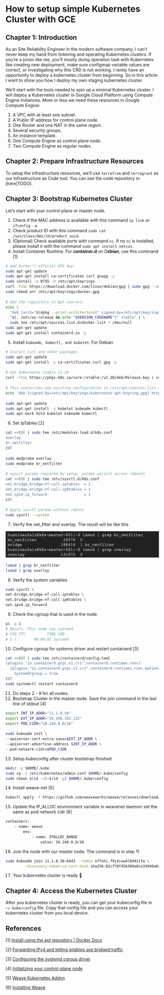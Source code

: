 # How to setup simple Kubernetes Cluster with GCE

## Chapter 1: Introduction

As an Site Reliability Engineer in the modern software company, I can’t never keep my hand from tinkering and operating Kubernetes clusters. If you’re a junior like me, you’ll mostly doing operation task with Kubernetes like creating new deployment, make sure configmap variable values are correct, or investigating why this CRD is not working. I rarely have an opportunity to deploy a kubernetes cluster from beginning. So in this article I want to show you how I deploy my own staging kubernetes cluster.

We’ll start with the tools needed to spin up a minimal Kubernetes cluster. I will deploy a Kubernetes cluster in Google Cloud Platform using Compute Engine Instances. More or less we need these resources in Google Compute Engine:

1. A VPC with at least one subnet.
2. A Public IP address for control plane node.
3. One Router and one NAT in the same region.
4. Several security groups.
5. An Instance template.
6. One Compute Engine as control plane node.
7. Two Compute Engine as regular nodes.

## Chapter 2: Prepare Infrastructure Resources

To setup the infrastructure resources, we’ll use `terrafrom` and `terragrunt` as our Infrastructure as Code tool. You can see the code repository in [here|TODO].

## Chapter 3: Bootstrap Kubernetes Cluster

Let’s start with your control plane or master node.

1. Check if the MAC address is available with this command `ip link` or `ifconfig -a`.
2. Check product ID with this command `sudo cat /sys/class/dmi/id/product_uuid`.
3. (Optional) Check available ports with command `nc`. If no `nc` is installed, please install it with the command `sudo apt install netcut`.
4.  Install Container Runtime. For **container.d** on D**ebian**, use this command [1]

```bash
# Add Docker's official GPG key:
sudo apt-get update
sudo apt-get install ca-certificates curl gnupg -y
sudo install -m 0755 -d /etc/apt/keyrings
curl -fsSL https://download.docker.com/linux/debian/gpg | sudo gpg --dearmor -o /etc/apt/keyrings/docker.gpg
sudo chmod a+r /etc/apt/keyrings/docker.gpg

# Add the repository to Apt sources:
echo \
  "deb [arch="$(dpkg --print-architecture)" signed-by=/etc/apt/keyrings/docker.gpg] https://download.docker.com/linux/debian \
  "$(. /etc/os-release && echo "$VERSION_CODENAME")" stable" | \
  sudo tee /etc/apt/sources.list.d/docker.list > /dev/null
sudo apt-get update
sudo apt-get install containerd.io -y
```

5. Install `kubeadm, kubectl, and kubelet`. For Debian

```bash
# Install curl and other packages
sudo apt-get update
sudo apt-get install -y ca-certificates curl gpg -y

# Get kubernetes stable v1.28
curl -fsSL https://pkgs.k8s.io/core:/stable:/v1.28/deb/Release.key | sudo gpg --dearmor -o /etc/apt/keyrings/kubernetes-apt-keyring.gpg

# This overwrites any existing configuration in /etc/apt/sources.list.d/kubernetes.list
echo 'deb [signed-by=/etc/apt/keyrings/kubernetes-apt-keyring.gpg] https://pkgs.k8s.io/core:/stable:/v1.28/deb/ /' | sudo tee /etc/apt/sources.list.d/kubernetes.list

sudo apt-get update
sudo apt-get install -y kubelet kubeadm kubectl
sudo apt-mark hold kubelet kubeadm kubectl
```

6. Set IpTables [2]

```bash
cat <<EOF | sudo tee /etc/modules-load.d/k8s.conf
overlay
br_netfilter
EOF

sudo modprobe overlay
sudo modprobe br_netfilter

# sysctl params required by setup, params persist across reboots
cat <<EOF | sudo tee /etc/sysctl.d/k8s.conf
net.bridge.bridge-nf-call-iptables  = 1
net.bridge.bridge-nf-call-ip6tables = 1
net.ipv4.ip_forward                 = 1
EOF

# Apply sysctl params without reboot
sudo sysctl --system
```

7. Verify the net_filter and overlay. The result will be like this

![Terminal Result](../attachments/001-terminal.png)

```bash
lsmod | grep br_netfilter
lsmod | grep overlay
```

8. Verify the system variables

```bash
sudo sysctl \
net.bridge.bridge-nf-call-iptables \
net.bridge.bridge-nf-call-ip6tables \
net.ipv4.ip_forward
```

9. Check the cgroup that is used in the node

```bash
ps -p 1
# Result. This node use systemd
# PID TTY          TIME CMD
# 1 ?        00:00:01 systemd
```

10. Configure cgroup for systems driver and restart containerd [3]

```bash
cat <<EOT | sudo tee /etc/containerd/config.toml
[plugins."io.containerd.grpc.v1.cri".containerd.runtimes.runc]
  [plugins."io.containerd.grpc.v1.cri".containerd.runtimes.runc.options]
    SystemdCgroup = true
EOT
sudo systemctl restart containerd
```

11. Do steps 2 - 9 for all nodes.
22. Bootstrap Cluster in the master node. Save the join command in the last line of stdout [4]

```bash
export INT_IP_ADDR="11.1.0.34"
export EXT_IP_ADDR="35.198.192.132"
export POD_CIDR="10.244.0.0/16"

sudo kubeadm init \
--apiserver-cert-extra-sans=$EXT_IP_ADDR \
--apiserver-advertise-address $INT_IP_ADDR \
--pod-network-cidr=$POD_CIDR
```

13. Setup kubeconfig after cluster bootstrap finished

```bash
mkdir -p $HOME/.kube
sudo cp -i /etc/kubernetes/admin.conf $HOME/.kube/config
sudo chown $(id -u):$(id -g) $HOME/.kube/config
```

14. Install weave-net [5]

```bash
kubectl apply -f https://github.com/weaveworks/weave/releases/download/v2.8.1/weave-daemonset-k8s.yaml
```

15. Update the IP_ALLOC environment variable in weavenet daemon set the same as pod network cidr [6]

```bash
containers:
	- name: weave
		env:
			- name: IPALLOC_RANGE
				value: 10.244.0.0/16
```

16. Join the node with our master node. The command is in step 11

```bash
sudo kubeadm join 11.1.0.30:6443 --token o7fohi.f9j4ixw4l0d41tfw \
        --discovery-token-ca-cert-hash sha256:02cf70f456300a8ce33946a6ce74d340e956ee3bfb00ad33eae867de96de5fea
```

17. Your kubernetes cluster is ready 🥳

## Chapter 4: Access the Kubernetes Cluster

After you kubernetes cluster is ready, you can get your kubeconfig file in `~/.kube/config` file. Copy that config file and you can access your kubernetes cluster from you local device.

## References

[1] [Install using the apt repository | Docker Docs](https://docs.docker.com/engine/install/debian/#install-using-the-repository)

[2] [Forwarding IPv4 and letting iptables see bridged traffic](https://kubernetes.io/docs/setup/production-environment/container-runtimes/#forwarding-ipv4-and-letting-iptables-see-bridged-traffic)

[3] [Configuring the systemd cgroup driver](https://kubernetes.io/docs/setup/production-environment/container-runtimes/#forwarding-ipv4-and-letting-iptables-see-bridged-traffic)

[4] [Initializing your control-plane node](https://kubernetes.io/docs/setup/production-environment/tools/kubeadm/create-cluster-kubeadm/#initializing-your-control-plane-node)

[5] [Weave Kubernetes Addon](https://www.weave.works/docs/net/latest/kubernetes/kube-addon/)

[6] [Installing Weave](https://www.weave.works/docs/net/latest/install/installing-weave)
